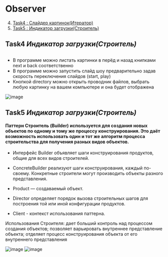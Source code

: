# Observer

4. [Task4 : Слайдер картинок(Итератор)](#Task4)
5. [Task5 : Индикатор загрузки(Строитель)](#Task5)

<a name="Task4"></a>
## Task4 <i>Индикатор загрузки(Строитель)</i>

<h2>  </h2>

* В программе можно листать картинки в перёд и назад книпками next и back соответственно
* В программе можно запустить слайд шоу предварительно задав скорость переключения слайдов (start, play)
* Кнопкой directory можно открыть проводник файлов, выбрать любую картинку на вашем компьютере и она будет отображена

![image](https://user-images.githubusercontent.com/96237923/202486688-19d5e5ab-c4eb-4bee-b6ed-bfa6932b6b4a.png)

<a name="Task5"></a>
## Task5 <i>Индикатор загрузки(Строитель)</i>

<h4> 
Паттерн Строитель (Builder)  используется для создания новых объектов по одному и тому же процессу конструирования. 
Это даёт возможность использовать один и тот же алгоритм процесса строительства для получения разных видов объектов.
</h4>

* Интерфейс Builder объявляет шаги конструирования продуктов, общие для всех видов строителей.
* ConcreteBuilder реализуют шаги конструирования, каждый по-своему. Конкретные строители могут производить объекты разного представления.

* Product  — создаваемый объект.  
* Director определяет порядок вызова строительных шагов для построения той или иной конфигурации продуктов.
* Client - контекст использования паттерна.

Использования Строителя:
дает больший контроль над процессом создания объектов;
позволяет варьировать внутреннее представление объекта;
отделяет процесс конструирования объекта от его внутреннего представления



![image](https://user-images.githubusercontent.com/96237923/209245919-87353973-6616-41af-b7b5-59f1587098cd.png)
![image](https://user-images.githubusercontent.com/96237923/209245955-c69da7b6-2b89-48ad-adf5-17aba9408660.png)


